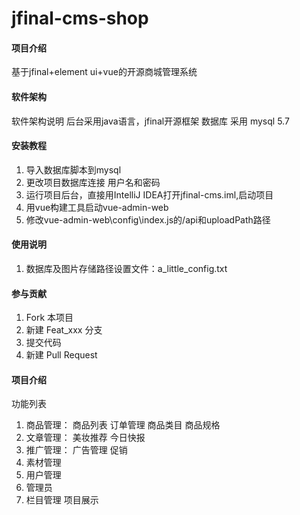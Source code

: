 ﻿# jfinal-cms-shop

#### 项目介绍
基于jfinal+element ui+vue的开源商城管理系统

#### 软件架构
软件架构说明
后台采用java语言，jfinal开源框架 数据库 采用 mysql 5.7

#### 安装教程

1. 导入数据库脚本到mysql
2. 更改项目数据库连接  用户名和密码
3. 运行项目后台，直接用IntelliJ IDEA打开jfinal-cms.iml,启动项目
4. 用vue构建工具启动vue-admin-web
5. 修改vue-admin-web\config\index.js的/api和uploadPath路径

#### 使用说明

1. 数据库及图片存储路径设置文件：a_little_config.txt  

#### 参与贡献

1. Fork 本项目
2. 新建 Feat_xxx 分支
3. 提交代码
4. 新建 Pull Request


#### 项目介绍

功能列表
1. 商品管理：
商品列表
订单管理
商品类目
商品规格
2. 文章管理：
美妆推荐
今日快报
3. 推广管理：
广告管理
促销
4. 素材管理
5. 用户管理
6. 管理员
7. 栏目管理
项目展示

